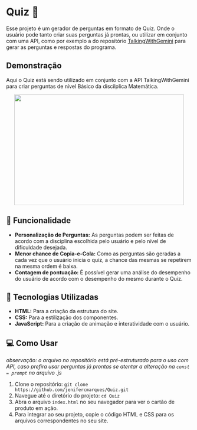 # Quiz 🧠
Esse projeto é um gerador de perguntas em formato de Quiz. 
Onde o usuário pode tanto criar suas perguntas já prontas, ou utilizar em conjunto com uma API, como por exemplo a do repositório [TalkingWithGemini](https://github.com/jenifercmarques/TalkingWithGemini_API) para gerar as perguntas e respostas do programa.

## Demonstração
Aqui o Quiz está sendo utilizado em conjunto com a API TalkingWithGemini para criar perguntas de nível Básico da discilplica Matemática.
<p align = center> 
  <img width="460" height="300" src="(/video.gif)">
</p>


## 🎨 Funcionalidade
- **Personalização de Perguntas:** As perguntas podem ser feitas de acordo com a disciplina escolhida pelo usuário e pelo nível de dificuldade desejada.
- **Menor chance de Copia-e-Cola:** Como as perguntas são geradas a cada vez que o usuário inicia o quiz, a chance das mesmas se repetirem na mesma ordem é baixa.
- **Contagem de pontuação:** É possível gerar uma análise do desempenho do usuário de acordo com o desempenho do mesmo durante o Quiz.

## 🚀 Tecnologias Utilizadas
- **HTML:** Para a criação da estrutura do site.
- **CSS:** Para a estilização dos componentes.
- **JavaScript:** Para a criação de animação e interatividade com o usuário.

## 💻 Como Usar
*observação: o arquivo no repositório está pré-estruturado para o uso com API, caso prefira usar perguntas já prontas se atentar a alteração na `const = prompt` no arquivo .js*
1. Clone o repositório: `git clone https://github.com/jenifercmarques/Quiz.git`
2. Navegue até o diretório do projeto: `cd Quiz`
3. Abra o arquivo `index.html` no seu navegador para ver o cartão de produto em ação.
4. Para integrar ao seu projeto, copie o código HTML e CSS para os arquivos correspondentes no seu site.
